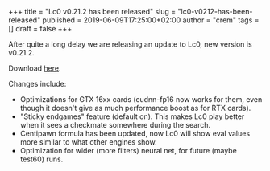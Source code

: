 +++
title = "Lc0 v0.21.2 has been released"
slug = "lc0-v0212-has-been-released"
published = 2019-06-09T17:25:00+02:00
author = "crem"
tags = []
draft = false
+++

After quite a long delay we are releasing an update to Lc0, new version is
v0.21.2.

Download [here](https://github.com/LeelaChessZero/lc0/releases/).

<!--more-->

Changes include:

  * Optimizations for GTX 16xx cards (cudnn-fp16 now works for them, even 
though it doesn't give as much performance boost as for RTX cards).
  * "Sticky endgames" feature (default on). This makes Lc0 play better when it 
sees a checkmate somewhere during the search.
  * Centipawn formula has been updated, now Lc0 will show eval values more 
similar to what other engines show.
  * Optimization for wider (more filters) neural net, for future (maybe test60) 
runs.
